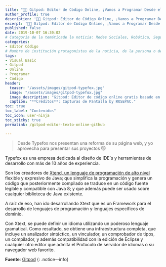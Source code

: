 ```yaml
---
title: "👩‍💻 Gitpod: Editor de Código Online, ¡Vamos a Programar Desde el Navegador!"
author_profile: true
description: '👩‍💻 Gitpod: Editor de Código Online, ¡Vamos a Programar Desde el Navegador!'
excerpt: '👩‍💻 Gitpod: Editor de Código Online, ¡Vamos a Programar Desde el Navegador!'
published: false
date: 2019-10-07 16:30:02
# Categoría de la temáticade la noticia: Redes Sociales, Robótica, Seguridad Informática, Software, SDK Multiplataforma, Educación, Genética
categories:
- Editor Código
# Nombre de institución protagonistas de la noticia, de la persona o del software, sistema o SDK.
tags:
- Visual Basic
- Gitpod
- Online
- Programar
- Código
header:
  teaser: "/assets/images/gitpod-typefox.jpg"
  image: "/assets/images/gitpod-typefox.jpg"
  image_description: "Gitpod: Editor de código online gratis basado en Visual Basic \ Visto en Ciberninjas"
  caption: "**Créditos**: Capturas de Pantalla by ROSEPAC."
toc: true
toc_label: "Contenidos"
toc_icon: user-ninja
toc_sticky: true
permalink: /gitpod-editor-texto-online-github

---
```


> Desde Typefox nos presentan una reforma de su página web, y yo aprovecha para presentar sus proyectos 😻

Typefox es una empresa dedicada al diseño de IDE´s y herramientas de desarrollo con más de 10 años de experiencia. 

Son los creadores de [Xtend, un lenguaje de programación de alto nivel](/glosario/xtend/) flexible y expresivo de Java; que simplifica la programación y genera un código que posteriormente compilado se traduce en un código fuente legible y compatible con Java 8; y que además puede ser usado sobre cualquier biblioteca de Java existente.

A raíz de eso, han ido desarrollando Xtext que es un Framework para el desarrollo de lenguajes de programación y lenguajes específicos de dominio.
<!-- https://www.eclipse.org/Xtext/#intro-quotes , https://www.eclipse.org/Xtext/documentation/index.html -->

Con Xtext, se puede definir un idioma utilizando un poderoso lenguaje gramatical. Como resultado, se obtiene una infraestructura completa, que incluye un analizador sintáctico, un vinculador, un comprobador de tipos, un compilador, y además compatibilidad con la edición de Eclipse y cualquier otro editor que admita el Protocolo de servidor de idiomas o su navegador web favorito.   

**Fuente**: [Gitpod](https://www.gitpod.io "Página web oficial del proyecto gitpod, theia y Typefox.io")
{: .notice--info}